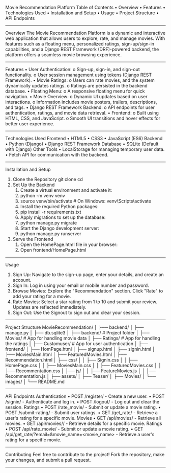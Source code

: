 Movie Recommendation Platform
Table of Contents
•	Overview
•	Features
•	Technologies Used
•	Installation and Setup
•	Usage
•	Project Structure
•	API Endpoints

________________________________________

Overview
The Movie Recommendation Platform is a dynamic and interactive web application that allows users to explore, rate, and manage movies. With features such as a floating menu, personalized ratings, sign-up/sign-in capabilities, and a Django REST Framework (DRF)-powered backend, the platform offers a seamless movie browsing experience.
________________________________________

Features
•	User Authentication:
    o	Sign-up, sign-in, and sign-out functionality.
    o	User session management using tokens (Django REST Framework).
•	Movie Ratings:
    o	Users can rate movies, and the system dynamically updates ratings.
    o	Ratings are persisted in the backend database.
•	Floating Menu:
    o	A responsive floating menu for quick navigation.
•	Movie Overview:
    o	Dynamic UI updates based on user interactions.
    o	Information includes movie posters, trailers, descriptions, and tags.
•	Django REST Framework Backend:
    o	API endpoints for user authentication, ratings, and movie data retrieval.
•	Frontend:
    o	Built using HTML, CSS, and JavaScript.
    o	Smooth UI transitions and hover effects for better user experience.
________________________________________

Technologies Used
Frontend
•	HTML5
•	CSS3
•	JavaScript (ES6)
Backend
•	Python (Django)
•	Django REST Framework
Database
•	SQLite (Default with Django)
Other Tools
•	LocalStorage for managing temporary user data.
•	Fetch API for communication with the backend.
________________________________________

Installation and Setup
1. Clone the Repository
    git clone <repository-url>
    cd <project-folder>
2. Set Up the Backend
    1.	Create a virtual environment and activate it: 
    2.	python -m venv venv
    3.	source venv/bin/activate  # On Windows: venv\Scripts\activate
    4.	Install the required Python packages: 
    5.	pip install -r requirements.txt
    6.	Apply migrations to set up the database: 
    7.	python manage.py migrate
    8.	Start the Django development server: 
    9.	python manage.py runserver
3. Serve the Frontend
    1.	Open the HomePage.html file in your browser: 
    2.	Open frontend/HomePage.html
________________________________________

Usage
1.	Sign Up:
    Navigate to the sign-up page, enter your details, and create an account.
2.	Sign In:
    Log in using your email or mobile number and password.
3.	Browse Movies:
    Explore the "Recommendation" section. Click "Rate" to add your rating for a movie.
4.	Rate Movies:
    Select a star rating from 1 to 10 and submit your review. Updates are reflected immediately.
5.	Sign Out:
    Use the Signout to sign out and clear your session.
________________________________________
Project Structure
MovieRecommendation/
│
├── backend/
│   ├── manage.py
│   ├── db.sqlite3
│   ├── backend/       # Project folder
│   ├── Movies/        # App for handling movie data
│   ├── Ratings/       # App for handling the ratings
│   ├── Customuser/    # App for user authentication
│
├── frontend/
│   ├── HomPage.html
│   ├── signup.html
│   ├── signin.html
│   ├── MoviesMain.html
│   ├── FeaturedMovies.html
│   ├── Recommendation.html
│   ├── css/
│   │   ├── Signin.css
│   │   ├── HomePage.css
│   │   ├── MoviesMain.css
│   │   ├── FeaturedMovies.css
│   │   ├── Recommentation.css
│   ├── js/
│   │   ├── FeatureMovies.js
│   │   ├── Recommentation.js
│   ├── assets/
│       ├── Teaser/
│       ├── Movies/
│       └── images/
│
└── README.md
________________________________________
API Endpoints
Authentication
•	POST /register/ - Create a new user.
•	POST /signin/ - Authenticate and log in.
•	POST /logout/ - Log out and clear the session.
Ratings
•	POST /rate_movie/ - Submit or update a movie rating.
•	POST /submit-rating/ - Submit user ratings.
•	GET /get_rate/ - Retrieve a user's rating for a specific movie.
Movies
•	GET /api/movies/ - Retrieve all movies.
•	GET /api/movies/<id>/ - Retrieve details for a specific movie.
Ratings
•	POST /api/rate_movie/ - Submit or update a movie rating.
•	GET /api/get_rate/?email=<email>&movie_name=<movie_name> - Retrieve a user's rating for a specific movie.
________________________________________
Contributing
Feel free to contribute to the project! Fork the repository, make your changes, and submit a pull request.
________________________________________
